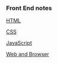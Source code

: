 ### Front End notes

[HTML](https://github.com/HuanxinHu/front-end-notes/blob/master/HTML.md)

[CSS](https://github.com/HuanxinHu/front-end-notes/blob/master/CSS.md)

[JavaScript](https://github.com/HuanxinHu/front-end-notes/blob/master/JavaScript.md)

[Web and Browser](https://github.com/HuanxinHu/front-end-notes/blob/master/Web%20and%20Browser.md)